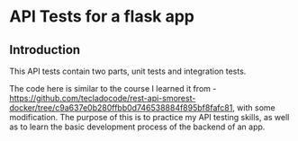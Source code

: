 # API Tests for a flask app

## Introduction

This API tests contain two parts, unit tests and integration tests.

The code here is similar to the course I learned it from - https://github.com/tecladocode/rest-api-smorest-docker/tree/c9a637e0b280ffbb0d746538884f895bf8fafc81, with some modification. The purpose of this is to practice my API testing skills, 
as well as to learn the basic development process of the backend of an app.